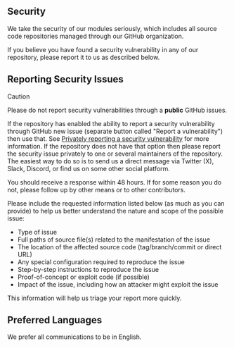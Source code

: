 ## Security

We take the security of our modules seriously, which includes all source
code repositories managed through our GitHub organization.

If you believe you have found a security vulnerability in any of our
repository, please report it to us as described below.

## Reporting Security Issues

> [!CAUTION]
> Please do not report security vulnerabilities through a **public** GitHub issues.

If the repository has enabled the ability to report a security vulnerability
through GitHub new issue (separate button called "Report a vulnerability")
then use that. See [Privately reporting a security vulnerability](https://docs.github.com/en/code-security/security-advisories/guidance-on-reporting-and-writing-information-about-vulnerabilities/privately-reporting-a-security-vulnerability)
for more information. If the repository does not have that option then please
report the security issue privately to one or several maintainers of the
repository. The easiest way to do so is to send us a direct message via
Twitter (X), Slack, Discord, or find us  on some other social platform.

You should receive a response within 48 hours. If for some reason you do not,
please follow up by other means or to other contributors.

Please include the requested information listed below (as much as you can
provide) to help us better understand the nature and scope of the possible issue:

  * Type of issue
  * Full paths of source file(s) related to the manifestation of the issue
  * The location of the affected source code (tag/branch/commit or direct URL)
  * Any special configuration required to reproduce the issue
  * Step-by-step instructions to reproduce the issue
  * Proof-of-concept or exploit code (if possible)
  * Impact of the issue, including how an attacker might exploit the issue

This information will help us triage your report more quickly.

## Preferred Languages

We prefer all communications to be in English.
